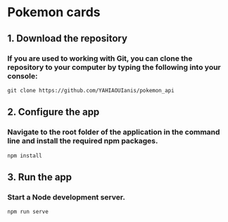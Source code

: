 # Pokemon cards

## 1. Download the repository
### If you are used to working with Git, you can clone the repository to your computer by typing the following into your console:
```
git clone https://github.com/YAHIAOUIanis/pokemon_api
```
## 2. Configure the app
### Navigate to the root folder of the application in the command line and install the required npm packages.
```
npm install
```
## 3. Run the app
### Start a Node development server.
```
npm run serve
```
